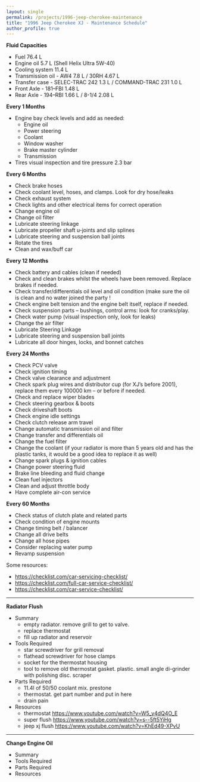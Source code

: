 ```yaml
---
layout: single
permalink: /projects/1996-jeep-cherokee-maintenance
title: "1996 Jeep Cherokee XJ - Maintenance Schedule"
author_profile: true
---
```


**Fluid Capacities**
* Fuel 76.4 L
* Engine oil 5.7 L (Shell Helix Ultra 5W-40)
* Cooling system 11.4 L 
* Transmission oil - AW4 7.8 L / 30RH 4.67 L
* Transfer case - SELEC-TRAC 242 1.3 L / COMMAND-TRAC 231 1.0 L
* Front Axle - 181–FBI 1.48 L
* Rear Axle - 194–RBI 1.66 L / 8-1/4  2.08 L

**Every 1 Months**
* Engine bay check levels and add as needed:
    * Engine oil 
    * Power steering 
    * Coolant
    * Window washer
    * Brake master cylinder
    * Transmission 
* Tires visual inspection and tire pressure 2.3 bar


**Every 6 Months** 
* Check brake hoses
* Check coolant level, hoses, and clamps. Look for dry hose/leaks
* Check exhaust system
* Check lights and other electrical items for correct operation
* Change engine oil
* Change oil filter
* Lubricate steering linkage
* Lubricate propeller shaft u-joints and slip splines
* Lubricate steering and suspension ball joints
* Rotate the tires 
* Clean and wax/buff car


**Every 12 Months**
* Check battery and cables (clean if needed)
* Check and clean brakes whilst the wheels have been removed. Replace brakes if needed.
* Check transfer/differentials oil level and oil condition (make sure the oil is clean and no water joined the party !
* Check engine belt tension and the engine belt itself, replace if needed.
* Check suspension parts – bushings, control arms: look for cranks/play.
* Check water pump (visual inspection only, look for leaks)
* Change the air filter
* Lubricate Steering Linkage
* Lubricate steering and suspension ball joints
* Lubricate all door hinges, locks, and bonnet catches


**Every 24 Months**
* Check PCV valve
* Check ignition timing
* Check valve clearance and adjustment
* Check spark plug wires and distributor cup (for XJ’s before 2001), replace them every 100000 km – or before if needed.
* Check and replace wiper blades
* Check steering gearbox & boots
* Check driveshaft boots
* Check engine idle settings
* Check clutch release arm travel
* Change automatic transmission oil and filter
* Change transfer and differentials oil
* Change the fuel filter
* Change the coolant (if your radiator is more than 5 years old and has the plastic tanks, it would be a good idea to replace it as well)
* Change spark plugs & ignition cables
* Change power steering fluid
* Brake line bleeding and fluid change
* Clean fuel injectors
* Clean and adjust throttle body
* Have complete air-con service


**Every 60 Months**
* Check status of clutch plate and related parts
* Check condition of engine mounts
* Change timing belt / balancer
* Change all drive belts
* Change all hose pipes
* Consider replacing water pump
* Revamp suspension


Some resources:
* https://checklist.com/car-servicing-checklist/
* https://checklist.com/full-car-service-checklist/
* https://checklist.com/car-service-checklist/




----
**Radiator Flush**
* Summary
    * empty radiator. remove grill to get to valve. 
    * replace thermostat
    * fill up radiator and reservoir 
* Tools Required
    * star screwdriver for grill removal
    * flathead screwdriver for hose clamps
    * socket for the thermostat housing
    * tool to remove old thermostat gasket. plastic. small angle di-grinder with polishing disc. scraper
* Parts Required 
    * 11.4l of 50/50 coolant mix. prestone 
    * thermostat. get part number and put in here 
    * drain pain
* Resources
    * thermostat https://www.youtube.com/watch?v=W5_y4dQ4O_E
    * super flush https://www.youtube.com/watch?v=s--5ft5YiHg
    * jeep xj flush https://www.youtube.com/watch?v=KhEd49-XPvU

----
**Change Engine Oil**
* Summary
* Tools Required
* Parts Required
* Resources
 